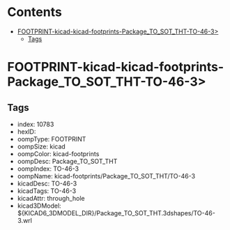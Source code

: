 



Contents
========

* [FOOTPRINT-kicad-kicad-footprints-Package_TO_SOT_THT-TO-46-3>](#footprint-kicad-kicad-footprints-package_to_sot_tht-to-46-3)
	* [Tags](#tags)

# FOOTPRINT-kicad-kicad-footprints-Package_TO_SOT_THT-TO-46-3>

## Tags

- index: 10783
- hexID: 
- oompType: FOOTPRINT
- oompSize: kicad
- oompColor: kicad-footprints
- oompDesc: Package_TO_SOT_THT
- oompIndex: TO-46-3
- oompName: kicad-footprints/Package_TO_SOT_THT/TO-46-3
- kicadDesc: TO-46-3
- kicadTags: TO-46-3
- kicadAttr: through_hole
- kicad3DModel: ${KICAD6_3DMODEL_DIR}/Package_TO_SOT_THT.3dshapes/TO-46-3.wrl
